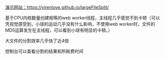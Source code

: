 
[演示网站：](https://yirenlove.github.io/largeFileSplit/)https://yirenlove.github.io/largeFileSplit/



基于CPU内核数量创建相等的web worker线程，主线程几乎感觉不到卡顿（可以凭视觉感受到，小球的运动几乎没有什么影响，不使用web worker时，文件的MD5运算发生在主线程，可以看到小球有明显的卡顿。）

大文件的分割效率几乎快了近4倍

控制台可以查看分割的结果和所耗费时间
